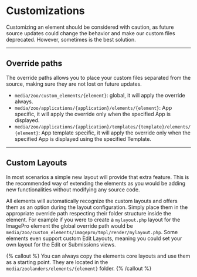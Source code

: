 # Customizations

Customizing an element should be considered with caution, as future source updates could change the behavior and make our custom files deprecated. However, sometimes is the best solution.

---

## Override paths

The override paths allows you to place your custom files separated from the source, making sure they are not lost on future updates.

- `media/zoo/custom_elements/{element}`: global, it will apply the override always.
- `media/zoo/applications/{application}/elements/{element}`: App specific, it will apply the override only when the specified App is displayed.
- `media/zoo/applications/{application}/templates/{template}/elements/{element}`: App template specific,  it will apply the override only when the specified App is displayed using the specified Template.

---

## Custom Layouts

In most scenarios a simple new layout will provide that extra feature. This is the recommended way of extending the elements as you would be adding new functionalities without modifying any source code.

All elements will automatically recognize the custom layouts and offers them as an option during the layout configuration. Simply place them in the appropriate override path respecting their folder structure inside the element. For example if you were to create a `mylayout.php` layout for the ImagePro element the global override path would be `media/zoo/custom_elements/imagepro/tmpl/render/mylayout.php`. Some elements even support custom Edit Layouts, meaning you could set your own layout for the Edit or Submissions views.

{% callout %}
You can always copy the elements core layouts and use them as a starting point. They are located in the `media/zoolanders/elements/{element}` folder.
{% /callout %}
